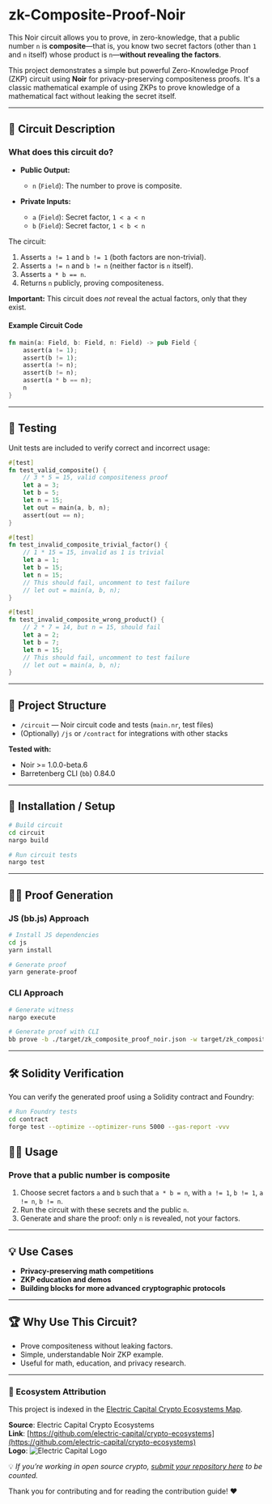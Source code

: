 # zk-Composite-Proof-Noir

This Noir circuit allows you to prove, in zero-knowledge, that a public number `n` is **composite**—that is, you know two secret factors (other than `1` and `n` itself) whose product is `n`—**without revealing the factors**.

This project demonstrates a simple but powerful Zero-Knowledge Proof (ZKP) circuit using **Noir** for privacy-preserving compositeness proofs. It's a classic mathematical example of using ZKPs to prove knowledge of a mathematical fact without leaking the secret itself.

---

## 📝 Circuit Description

### What does this circuit do?

- **Public Output:**
  - `n` (`Field`): The number to prove is composite.

- **Private Inputs:**
  - `a` (`Field`): Secret factor, `1 < a < n`
  - `b` (`Field`): Secret factor, `1 < b < n`

The circuit:
1. Asserts `a != 1` and `b != 1` (both factors are non-trivial).
2. Asserts `a != n` and `b != n` (neither factor is `n` itself).
3. Asserts `a * b == n`.
4. Returns `n` publicly, proving compositeness.

**Important:** This circuit does _not_ reveal the actual factors, only that they exist.

#### Example Circuit Code

```rust
fn main(a: Field, b: Field, n: Field) -> pub Field {
    assert(a != 1);
    assert(b != 1);
    assert(a != n);
    assert(b != n);
    assert(a * b == n);
    n
}
```

---

## 🧪 Testing

Unit tests are included to verify correct and incorrect usage:

```rust
#[test]
fn test_valid_composite() {
    // 3 * 5 = 15, valid compositeness proof
    let a = 3;
    let b = 5;
    let n = 15;
    let out = main(a, b, n);
    assert(out == n);
}

#[test]
fn test_invalid_composite_trivial_factor() {
    // 1 * 15 = 15, invalid as 1 is trivial
    let a = 1;
    let b = 15;
    let n = 15;
    // This should fail, uncomment to test failure
    // let out = main(a, b, n);
}

#[test]
fn test_invalid_composite_wrong_product() {
    // 2 * 7 = 14, but n = 15, should fail
    let a = 2;
    let b = 7;
    let n = 15;
    // This should fail, uncomment to test failure
    // let out = main(a, b, n);
}
```

---

## 📁 Project Structure

- `/circuit` — Noir circuit code and tests (`main.nr`, test files)
- (Optionally) `/js` or `/contract` for integrations with other stacks

**Tested with:**
- Noir >= 1.0.0-beta.6
- Barretenberg CLI (`bb`) 0.84.0

---

## 🚀 Installation / Setup

```bash
# Build circuit
cd circuit
nargo build

# Run circuit tests
nargo test
```

---
## 🧑‍💻 Proof Generation

### JS (bb.js) Approach

```bash
# Install JS dependencies
cd js
yarn install

# Generate proof
yarn generate-proof
```

### CLI Approach

```bash
# Generate witness
nargo execute

# Generate proof with CLI
bb prove -b ./target/zk_composite_proof_noir.json -w target/zk_composite_proof_noir.gz -o ./target --oracle_hash keccak
```

---

## 🛠️ Solidity Verification

You can verify the generated proof using a Solidity contract and Foundry:

```bash
# Run Foundry tests
cd contract
forge test --optimize --optimizer-runs 5000 --gas-report -vvv
```

## 🧑‍💻 Usage

### Prove that a public number is composite

1. Choose secret factors `a` and `b` such that `a * b = n`, with `a != 1`, `b != 1`, `a != n`, `b != n`.
2. Run the circuit with these secrets and the public `n`.
3. Generate and share the proof: only `n` is revealed, not your factors.

---

## 💡 Use Cases

- **Privacy-preserving math competitions**
- **ZKP education and demos**
- **Building blocks for more advanced cryptographic protocols**

---

## 🏆 Why Use This Circuit?

- Prove compositeness without leaking factors.
- Simple, understandable Noir ZKP example.
- Useful for math, education, and privacy research.

---

### 🧭 Ecosystem Attribution

This project is indexed in the [Electric Capital Crypto Ecosystems Map](https://github.com/electric-capital/crypto-ecosystems).

**Source**: Electric Capital Crypto Ecosystems  
**Link**: [https://github.com/electric-capital/crypto-ecosystems](https://github.com/electric-capital/crypto-ecosystems)  
**Logo**: ![Electric Capital Logo](https://avatars.githubusercontent.com/u/44590959?s=200&v=4)

💡 _If you’re working in open source crypto, [submit your repository here](https://github.com/electric-capital/crypto-ecosystems) to be counted._

Thank you for contributing and for reading the contribution guide! ❤️
